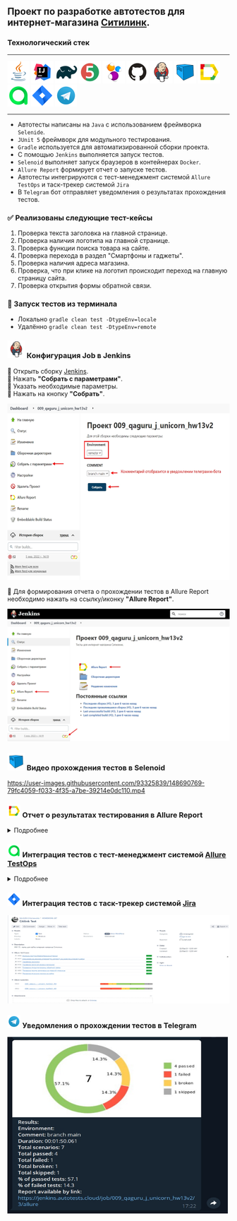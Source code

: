 ## Проект по разработке автотестов для интернет-магазина [Ситилинк](https://www.citilink.ru/ "Ситилинк").
### Технологический стек
________
<img src="src/test/resources/logo/Java.svg" width="50" height="50"/>
<img src="src/test/resources/logo/Intelij_IDEA.svg" width="50" height="50"/>
<img src="src/test/resources/logo/Gradle.svg" width="50" height="50"/>
<img src="src/test/resources/logo/JUnit5.svg" width="50" height="50"/>
<img src="src/test/resources/logo/Selenide.svg" width="50" height="50"/>
<img src="src/test/resources/logo/GitHub.svg" width="50" height="50"/>
<img src="src/test/resources/logo/Jenkins.svg" width="50" height="50"/>
<img src="src/test/resources/logo/Selenoid.svg" width="50" height="50"/>
<img src="src/test/resources/logo/Allure_Report.svg" width="50" height="50"/>
<img src="src/test/resources/logo/Allure_TestOps.svg" width="50" height="50"/>
<img src="src/test/resources/logo/Jira.svg" width="50" height="50"/>
<img src="src/test/resources/logo/Telegram.svg" width="50" height="50"/>

-----
* Автотесты написаны на ``Java`` с использованием фреймворка ``Selenide``.
* ``JUnit 5`` фреймворк для модульного тестирования.
* ``Gradle`` используется для автоматизированной сборки проекта.
* С помощью ``Jenkins`` выполняется запуск тестов.
* ``Selenoid`` выполняет запуск браузеров в контейнерах ``Docker``.
* ``Allure Report`` формирует отчет о запуске тестов.
* Автотесты интегрируются с тест-менеджмент системой ``Allure TestOps`` и таск-трекер системой ``Jira``
* В ``Telegram`` бот отправляет уведомления о результатах прохождения тестов.

### ✅  Реализованы следующие тест-кейсы
1. Проверка текста заголовка на главной странице.
2. Проверка наличия логотипа на главной странице.
3. Проверка функции поиска товара на сайте.
4. Проверка перехода в раздел "Смартфоны и гаджеты".
5. Проверка наличия адреса магазина.
6. Проверка, что при клике на логотип происходит переход на главную страницу сайта.
7. Проверка открытия формы обратной связи.

### 🚀 Запуск тестов из терминала
* Локально ``gradle clean test -DtypeEnv=locale``
* Удалённо ``gradle clean test -DtypeEnv=remote``

### <img src="src/test/resources/logo/Jenkins.svg" width="40" height="40"/> Конфигурация Job в Jenkins 
🔴 Открыть сборку [Jenkins](https://jenkins.autotests.cloud/job/009_qaguru_j_unicorn_hw13v2/build?delay=0sec).  
🔴 Нажать **"Собрать с параметрами"**.  
🔴 Указать необходимые параметры.  
🔴 Нажать на кнопку **"Собрать"**.  

<img src="src/test/resources/screenshots/Jenkins parameters.jpg" width="1000" height="400"/>  

🔴 Для формирования отчета о прохождении тестов в Allure Report необходимо нажать на ссылку/иконку **"Allure Report"**.  

<img src="src/test/resources/screenshots/allure report1.jpg" width="1000" height="300"/>  

### <img src="src/test/resources/logo/Selenoid.svg" width="40" height="40"/> Видео прохождения тестов в Selenoid  


<https://user-images.githubusercontent.com/93325839/148690769-79fc4059-f033-4f35-a7be-39214e0dc110.mp4>


### <img src="src/test/resources/logo/Allure_Report.svg" width="30" height="30"/> Отчет о результатах тестирования в Allure Report

<details>
  <summary>Подробнее</summary>  

**1.** Страница «Overview».

<img src="src/test/resources/screenshots/allure report2.jpg" width="1000" height="200"/>  

**2.** Страница «Categories».  

Данная страница предоставляет информацио о распределении дефектов по их видам.

<img src="src/test/resources/screenshots/allure report3.jpg" width="1000" height="200"/>  

**3.** Страница «Suites».  

На данной странице представляется распределение выполнявшихся тестов по тестовым наборам или классам, в которых находятся тестовые методы.

<img src="src/test/resources/screenshots/allure report4.jpg" width="1000" height="200"/>  

**4.** Страница «Graphs».

На этой странице можно получить информацию о тестовом прогоне в графическом виде: статус прогона, распределение тестов по их критичности, длительности прохождения, перезапусках, категориях дефектах.  

<img src="src/test/resources/screenshots/allure report5.jpg" width="1000" height="200"/>  

**5.** Страница «Timeline».  

Данная страница визуализирует временные рамки прохождения каждого теста.  

<img src="src/test/resources/screenshots/allure report6.jpg" width="1000" height="200"/>  

</details>  

### <img src="src/test/resources/logo/Allure_TestOps.svg" width="30" height="30"/> Интеграция тестов c тест-менеджмент системой [Allure TestOps](https://allure.autotests.cloud/project/862/dashboards)

<details>
  <summary>Подробнее</summary> 

📎 Dashboards  

<img src="src/test/resources/screenshots/testops_dashboards.jpg" width="1000" height="200"/>  

📎 Test cases  

<img src="src/test/resources/screenshots/testops_testcases.jpg" width="1000" height="200"/>  

📎 Launches. Запуски тестов.  

<img src="src/test/resources/screenshots/launches.jpg" width="1000" height="200"/>  

</details>  

### <img src="src/test/resources/logo/Jira.svg" width="30" height="30"/> Интеграция тестов c таск-трекер системой [Jira](https://jira.autotests.cloud/browse/HOMEWORK-287)  

<img src="src/test/resources/screenshots/jiratask.jpg" width="1000" height="200"/>  
 

### <img src="src/test/resources/logo/Telegram.svg" width="30" height="30"/> Уведомления о прохождении тестов в Telegram  

<img src="src/test/resources/screenshots/telegram_bot.jpg" width="500" height="400"/>  








